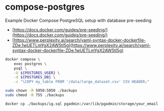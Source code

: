 # compose-postgres

Example Docker Compose PostgreSQL setup with database pre-seeding

- [https://docs.docker.com/guides/pre-seeding/](https://docs.docker.com/guides/pre-seeding/)
- [https://www.perplexity.ai/search/yaml-syntax-docker-dockerfile-ZDe.1wUETLmYgX2AW5tl5g](https://www.perplexity.ai/search/yaml-syntax-docker-dockerfile-ZDe.1wUETLmYgX2AW5tl5g)

```bash
docker compose \
    exec postgres \
    psql \
    -U ${POSTGRES_USER} \
    -d ${POSTGRES_DB} \
    -c "\COPY my_table FROM '/data/large_dataset.csv' CSV HEADER;"
```

```bash
sudo chown -R 5050:5050 ./backups
sudo chmod -R 755 ./backups
```

```bash
docker cp ./backups/ig.sql pgadmin:/var/lib/pgadmin/storage/your_email.com/
```
